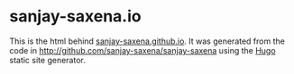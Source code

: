 sanjay-saxena.io
================

This is the html behind [sanjay-saxena.github.io](https://sanjay-saxena.github.io).  It was generated from the code
in http://github.com/sanjay-saxena/sanjay-saxena using the [Hugo](http://hugo.spf13.com)
static site generator.
